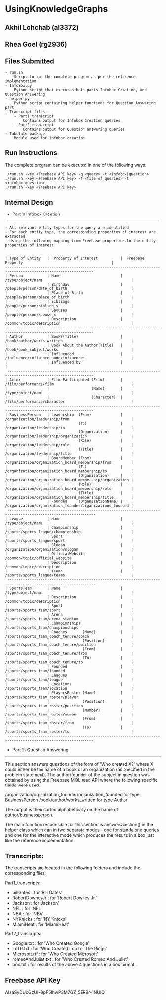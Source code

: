 # UsingKnowledgeGraphs

Akhil Lohchab (al3372)
----------------------
Rhea Goel     (rg2936)
----------------------

Files Submitted
---------------
	- run.sh
		Script to run the complete program as per the reference implementation
	- InfoBox.py
		Python script that executes both parts Infobox Creation, and Question Answering
	- helper.py
		Python script containing helper functions for Question Answering part
	- Transcript files
		- Part1_transcript
			Contains output for Infobox Creation queries
		- Part2_transcript
			Contains output for Question answering queries
	- Tabulate package
		Module used for infobox creation

Run Instructions
----------------
The complete program can be executed in one of the following ways:

	./run.sh -key <Freebase API key> -q <query> -t <infobox|question>
	./run.sh -key <Freebase API key> -f <file of queries> -t <infobox|question>
	./run.sh -key <Freebase API key>

Internal Design
---------------
- Part 1: Infobox Creation
---------------------------
	- All relevant entity types for the query are identified
	- For each entity type, the corresponding properties of interest are extracted 
	- Using the following mapping from Freebase properties to the entity properties of interest


   	| Type of Entity   |  Property of Interest          |  Freebase Property                                        |
	--------------------------------------------------------------------------------------------------------------
	| Person           | Name                           | /type/object/name                                        |
	|                  | Birthday                       | /people/person/date_of_birth                             |
	|                  | Place of Birth                 | /people/person/place_of_birth                            |
	|                  | Siblings                       | /people/person/sibling_s                                 |
	|                  | Spouses                        | /people/person/spouse_s                                  |
	|                  | Description                    | /common/topic/description                                |
	--------------------------------------------------------------------------------------------------------------
	| Author           | Books(Title)                   | /book/author/works_written                               |
	|                  | Book About the Author(Title)   | /book/book_subject/works                                 |
	|                  | Influenced                     | /influence/influence_node/influenced                     |
	|                  | Influenced by                  |                                                           |
	 -------------------------------------------------------------------------------------------------------------
	| Actor            | FilmsParticipated (Film)       | /film/performance/film                                   |
	|                  |                   (Name)       | /type/object/name                                        |
	|                  |                   (Character)  | /film/performance/character                              |
	 -------------------------------------------------------------------------------------------------------------
	| BusinessPerson   | Leadership  (From)             | /organization/leadership/from                            |
	|                  |             (To)               | /organization/leadership/to                              | 
	|                  |             (Organization)     | /organization/leadership/organization                    |
	|                  |             (Role)             | /organization/leadership/role                            |
	|                  |             (Title)            | /organization/leadership/title                           |
	|                  | BoardMember (From)             | /organization/organization_board_membership/from         |
	|                  |             (To)               | /organization/organization_board_membership/to           |
	|                  |             (Organization)     | /organization/organization_board_membership/organization |
	|                  |             (Role)             | /organization/organization_board_membership/role         |
	|                  |             (Title)            | /organization/organization_board_membership/title        |
	|                  | Founded     (OrganizationName) | /organization/organization_founder/organizations_founded |
	 --------------------------------------------------------------------------------------------------------------
	| League           | Name                           | /type/object/name                                        |
	|                  | Championship                   | /sports/sports_league/championship                       |
	|                  | Sport                          | /sports/sports_league/sport                              |
	|                  | Slogan                         | /organization/organization/slogan                        |
	|                  | OfficialWebsite                | /common/topic/official_website                           |
	|                  | Description                    | /common/topic/description                                |
	|                  | Teams                          | /sports/sports_league/teams                              |
	 --------------------------------------------------------------------------------------------------------------
	| SportsTeam       | Name                           | /type/object/name                                        |
	|                  | Description                    | /common/topic/description                                |
	|                  | Sport                          | /sports/sports_team/sport                                |
	|                  | Arena                          | /sports/sports_team/arena_stadium                        |
	|                  | Championships                  | /sports/sports_team/championships                        |
	|                  | Coaches       (Name)           | /sports/sports_team_coach_tenure/coach                   |
	|                  |               (Position)       | /sports/sports_team_coach_tenure/position                |
	|                  |               (From)           | /sports/sports_team_coach_tenure/from                    |
	|                  |               (To)             | /sports/sports_team_coach_tenure/to                      |
	|                  | Founded                        | /sports/sports_team/founded                              |
	|                  | Leagues                        | /sports/sports_team/league                               |
	|                  | Locations                      | /sports/sports_team/location                             |
	|                  | PlayersRoster (Name)           | /sports/sports_team_roster/player                        |
	|                  |               (Position)       | /sports/sports_team_roster/position                      |
	|                  |               (Number)         | /sports/sports_team_roster/number                        |
	|                  |               (From)           | /sports/sports_team_roster/from                          |
	|                  |               (To)             | /sports/sports_team_roster/to                            |
	 -------------------------------------------------------------------------------------------------------------

- Part 2: Question Answering
----------------------------------
This section answers questions of the form of 'Who created X?' where X could either be the name of a book or an organization (as specified in the problem statement). The author/founder of the subject in question was obtained by using the Freebase MQL read API where the following specific fields were used:

/organization/organization_founder/organization_founded for type BusinessPerson
/book/author/works_written for type Author

The output is then sorted alphabetically on the name of author/businessperson.

The main function responsible for this section is answerQuestion() in the helper class which can in two separate 
modes - one for standalone queries and one for the interactive mode which produces the results in a box just like the reference implementation.

Transcripts:
--------------
The transcripts are located in the following folders and include the corresponding files:

Part1_transcripts:
- billGates		: for ‘Bill Gates’
- RobertDowneyJr	: for ‘Robert Downey Jr.’
- Jackson		: for ‘Jackson’
- NFL			: for ‘NFL’
- NBA			: for ’NBA’
- NYKnicks		: for ‘NY Knicks’
- MiamiHeat		: for ‘MiamiHeat’


Part2_transcripts:
- Google.txt         : for 'Who Created Google'
- LoTR.txt           : for 'Who Created Lord of The Rings'
- Microsoft.rtf      : for 'Who Created Microsoft'
- romeoAndJuliet.txt : for 'Who Created Romeo And Juliet'
- box.txt            : for results of the above 4 questions in a box format.


Freebase API Key
----------------
AIzaSyDUcGzUl-GpF5IhwP3M7GZ_5ERBr-1NUIQ




